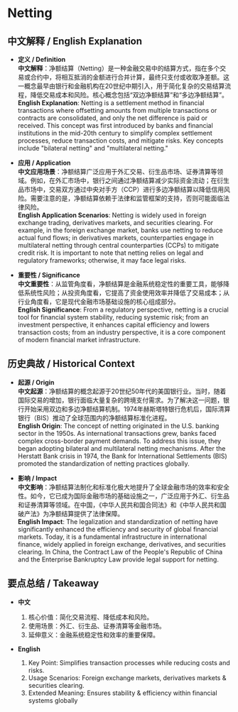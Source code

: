 # Netting

## 中文解释 / English Explanation

* **定义 / Definition**  
  **中文解释**：净额结算（Netting）是一种金融交易中的结算方式，指在多个交易或合约中，将相互抵消的金额进行合并计算，最终只支付或收取净差额。这一概念最早由银行和金融机构在20世纪中期引入，用于简化复杂的交易结算流程，降低交易成本和风险。核心概念包括“双边净额结算”和“多边净额结算”。  
  **English Explanation**: Netting is a settlement method in financial transactions where offsetting amounts from multiple transactions or contracts are consolidated, and only the net difference is paid or received. This concept was first introduced by banks and financial institutions in the mid-20th century to simplify complex settlement processes, reduce transaction costs, and mitigate risks. Key concepts include "bilateral netting" and "multilateral netting."

* **应用 / Application**  
  **中文应用场景**：净额结算广泛应用于外汇交易、衍生品市场、证券清算等领域。例如，在外汇市场中，银行之间通过净额结算减少实际资金流动；在衍生品市场中，交易双方通过中央对手方（CCP）进行多边净额结算以降低信用风险。需要注意的是，净额结算依赖于法律和监管框架的支持，否则可能面临法律风险。  
  **English Application Scenarios**: Netting is widely used in foreign exchange trading, derivatives markets, and securities clearing. For example, in the foreign exchange market, banks use netting to reduce actual fund flows; in derivatives markets, counterparties engage in multilateral netting through central counterparties (CCPs) to mitigate credit risk. It is important to note that netting relies on legal and regulatory frameworks; otherwise, it may face legal risks.

* **重要性 / Significance**  
  **中文重要性**：从监管角度看，净额结算是金融系统稳定性的重要工具，能够降低系统性风险；从投资角度看，它提高了资金使用效率并降低了交易成本；从行业角度看，它是现代金融市场基础设施的核心组成部分。  
  **English Significance**: From a regulatory perspective, netting is a crucial tool for financial system stability, reducing systemic risk; from an investment perspective, it enhances capital efficiency and lowers transaction costs; from an industry perspective, it is a core component of modern financial market infrastructure.

## 历史典故 / Historical Context

* **起源 / Origin**  
  **中文起源**：净额结算的概念起源于20世纪50年代的美国银行业。当时，随着国际交易的增加，银行面临大量复杂的跨境支付需求。为了解决这一问题，银行开始采用双边和多边净额结算机制。1974年赫斯塔特银行危机后，国际清算银行（BIS）推动了全球范围内的净额结算标准化进程。  
  **English Origin**: The concept of netting originated in the U.S. banking sector in the 1950s. As international transactions grew, banks faced complex cross-border payment demands. To address this issue, they began adopting bilateral and multilateral netting mechanisms. After the Herstatt Bank crisis in 1974, the Bank for International Settlements (BIS) promoted the standardization of netting practices globally.

* **影响 / Impact**  
  **中文影响**：净额结算法制化和标准化极大地提升了全球金融市场的效率和安全性。如今，它已成为国际金融市场的基础设施之一，广泛应用于外汇、衍生品和证券清算等领域。在中国，《中华人民共和国合同法》和《中华人民共和国破产法》为净额结算提供了法律保障。  
  **English Impact**: The legalization and standardization of netting have significantly enhanced the efficiency and security of global financial markets. Today, it is a fundamental infrastructure in international finance, widely applied in foreign exchange, derivatives, and securities clearing. In China, the Contract Law of the People's Republic of China and the Enterprise Bankruptcy Law provide legal support for netting.

## 要点总结 / Takeaway

* **中文**  
  1. 核心价值：简化交易流程、降低成本和风险。
  2. 使用场景：外汇、衍生品、证券清算等金融市场。
  3. 延伸意义：金融系统稳定性和效率的重要保障。

* **English**  
  1. Key Point: Simplifies transaction processes while reducing costs and risks.
  2. Usage Scenarios: Foreign exchange markets, derivatives markets & securities clearing.
  3. Extended Meaning: Ensures stability & efficiency within financial systems globally